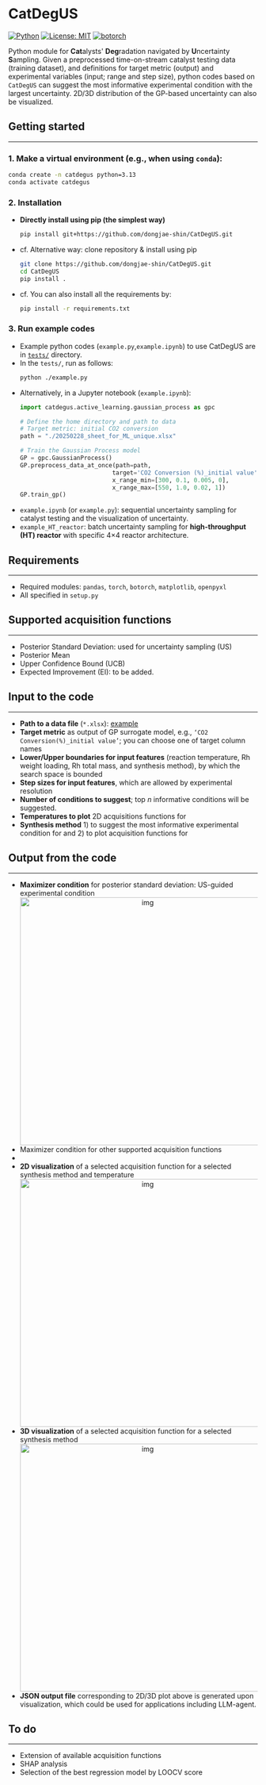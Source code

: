 # CatDegUS

[![Python](https://img.shields.io/badge/python-3.13+-blue.svg)](https://www.python.org/downloads/)
[![License: MIT](https://img.shields.io/badge/License-MIT-yellow.svg)](https://opensource.org/licenses/MIT)
[![botorch](https://img.shields.io/badge/botorch-compatible-green.svg)](https://botorch.org/)

Python module for **Cat**alysts' **Deg**radation navigated by **U**ncertainty **S**ampling. Given a preprocessed time-on-stream catalyst testing data (training dataset), and definitions for target metric (output) and experimental variables (input; range and step size), python codes based on `CatDegUS` can suggest the most informative experimental condition with the largest uncertainty. 2D/3D distribution of the GP-based uncertainty can also be visualized.


## Getting started
***
### 1. Make a virtual environment (e.g., when using `conda`):
``` bash
conda create -n catdegus python=3.13
conda activate catdegus
```
### 2. Installation
* **Directly install using pip (the simplest way)**
  ``` bash
  pip install git+https://github.com/dongjae-shin/CatDegUS.git
  ```
* cf. Alternative way: clone repository & install using pip
  ``` bash
  git clone https://github.com/dongjae-shin/CatDegUS.git
  cd CatDegUS
  pip install .
  ```
* cf. You can also install all the requirements by:
  ``` bash
  pip install -r requirements.txt
  ```

### 3. Run example codes
* Example python codes (`example.py`,`example.ipynb`) to use CatDegUS are in [`tests/`](https://github.com/dongjae-shin/CatDegUS/blob/main/tests/) directory.
* In the `tests/`, run as follows:
  ``` bash
  python ./example.py
  ```
* Alternatively, in a Jupyter notebook (`example.ipynb`):
  ``` python
  import catdegus.active_learning.gaussian_process as gpc

  # Define the home directory and path to data
  # Target metric: initial CO2 conversion
  path = "./20250228_sheet_for_ML_unique.xlsx"

  # Train the Gaussian Process model
  GP = gpc.GaussianProcess()
  GP.preprocess_data_at_once(path=path,
                            target='CO2 Conversion (%)_initial value',
                            x_range_min=[300, 0.1, 0.005, 0], 
                            x_range_max=[550, 1.0, 0.02, 1])
  GP.train_gp()
  ```
* `example.ipynb` (or `example.py`): sequential uncertainty sampling for catalyst testing and the visualization of uncertainty.
* `example_HT_reactor`: batch uncertainty sampling for **high-throughput (HT) reactor** with specific 4×4 reactor architecture.

## Requirements
***
* Required modules: `pandas`, `torch`, `botorch`, `matplotlib`, `openpyxl`
* All specified in `setup.py`

## Supported acquisition functions
***
* Posterior Standard Deviation: used for uncertainty sampling (US)
* Posterior Mean
* Upper Confidence Bound (UCB)
* Expected Improvement (EI): to be added.

## Input to the code
***
* **Path to a data file** (`*.xlsx`): [example](https://github.com/dongjae-shin/CatDegUS/blob/main/tests/20250228_sheet_for_ML_unique.xlsx)
* **Target metric** as output of GP surrogate model, e.g., `‘CO2 Conversion(%)_initial value’`; you can choose one of target column names
* **Lower/Upper boundaries for input features** (reaction temperature, Rh weight loading, Rh total mass, and synthesis method), by which the search space is bounded
* **Step sizes for input features**, which are allowed by experimental resolution
* **Number of conditions to suggest**; top $n$ informative conditions will be suggested.
* **Temperatures to plot** 2D acquisitions functions for
* **Synthesis method** 1) to suggest the most informative experimental condition for and 2) to plot acquisition functions for


## Output from the code
***
* **Maximizer condition** for posterior standard deviation: US-guided experimental condition
  <div align="center">
    <img src="./imgs/maximizer.png" alt="img" width="500">
  </div>
* Maximizer condition for other supported acquisition functions
*
* **2D visualization** of a selected acquisition function for a selected synthesis method and temperature
  <div align="center">
    <img src="./imgs/2d_plot.png" alt="img" width="500">
  </div>
* **3D visualization** of a selected acquisition function for a selected synthesis method
  <div align="center">
    <img src="./imgs/3d_plot.png" alt="img" width="500">
  </div>
* **JSON output file** corresponding to 2D/3D plot above is generated upon visualization, which could be used for applications including LLM-agent.

## To do
***
* Extension of available acquisition functions
* SHAP analysis
* Selection of the best regression model by LOOCV score
